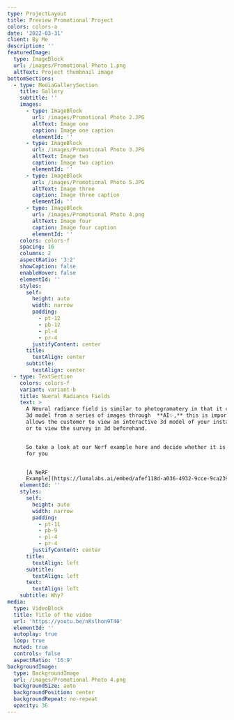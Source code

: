```yaml
---
type: ProjectLayout
title: Preview Promotional Project
colors: colors-a
date: '2022-03-31'
client: By Me
description: ''
featuredImage:
  type: ImageBlock
  url: /images/Promotional Photo 1.png
  altText: Project thumbnail image
bottomSections:
  - type: MediaGallerySection
    title: Gallery
    subtitle: ''
    images:
      - type: ImageBlock
        url: /images/Promotional Photo 2.JPG
        altText: Image one
        caption: Image one caption
        elementId: ''
      - type: ImageBlock
        url: /images/Promotional Photo 3.JPG
        altText: Image two
        caption: Image two caption
        elementId: ''
      - type: ImageBlock
        url: /images/Promotional Photo 5.JPG
        altText: Image three
        caption: Image three caption
        elementId: ''
      - type: ImageBlock
        url: /images/Promotional Photo 4.png
        altText: Image four
        caption: Image four caption
        elementId: ''
    colors: colors-f
    spacing: 16
    columns: 2
    aspectRatio: '3:2'
    showCaption: false
    enableHover: false
    elementId: ''
    styles:
      self:
        height: auto
        width: narrow
        padding:
          - pt-12
          - pb-12
          - pl-4
          - pr-4
        justifyContent: center
      title:
        textAlign: center
      subtitle:
        textAlign: center
  - type: TextSection
    colors: colors-f
    variant: variant-b
    title: Nueral Radiance Fields
    text: >
      A Neural radiance field is similar to photogramatery in that it creates a
      3d model from a series of images through  **AI✨,** this is important as it
      allows the customer to view an interactive 3d model of your installation,
      or to view the survey in 3d beforehand.


      So take a look at our Nerf example here and decide whether it is the right
      for you


      [A NeRF
      Example](https://lumalabs.ai/embed/afef118d-a036-4932-9cce-9ca239038b67?mode=sparkles&background=%23ffffff&color=%23000000&showTitle=true&loadBg=true&logoPosition=bottom-left&infoPosition=bottom-right&cinematicVideo=undefined&showMenu=false)
    elementId: ''
    styles:
      self:
        height: auto
        width: narrow
        padding:
          - pt-11
          - pb-9
          - pl-4
          - pr-4
        justifyContent: center
      title:
        textAlign: left
      subtitle:
        textAlign: left
      text:
        textAlign: left
    subtitle: Why?
media:
  type: VideoBlock
  title: Title of the video
  url: 'https://youtu.be/nKslhon9T40'
  elementId: ''
  autoplay: true
  loop: true
  muted: true
  controls: false
  aspectRatio: '16:9'
backgroundImage:
  type: BackgroundImage
  url: /images/Promotional Photo 4.png
  backgroundSize: auto
  backgroundPosition: center
  backgroundRepeat: no-repeat
  opacity: 36
---
```

